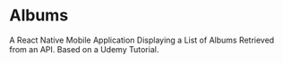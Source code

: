 # Albums
A React Native Mobile Application Displaying a List of Albums Retrieved from an API. Based on a Udemy Tutorial.
